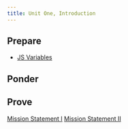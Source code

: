```yaml
---
title: Unit One, Introduction
---
```


## Prepare

- [JS Variables](https://byui-cit.github.io/learning-modules/modules/js/variables/)

## Ponder

## Prove

[Mission Statement I](../../prove/mission-statement-1)
[Mission Statement II](../../prove/mission-statement-2)

